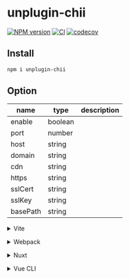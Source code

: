 # unplugin-chii

[![NPM version](https://img.shields.io/npm/v/unplugin-chii?color=a1b858&label=)](https://www.npmjs.com/package/unplugin-chii) [![CI](https://github.com/Binbiubiubiu/unplugin-chii/actions/workflows/ci.yml/badge.svg)](https://github.com/Binbiubiubiu/unplugin-chii/actions/workflows/ci.yml) [![codecov](https://codecov.io/gh/Binbiubiubiu/unplugin-chii/branch/main/graph/badge.svg?token=lN8p3F3hYN)](https://codecov.io/gh/Binbiubiubiu/unplugin-chii)

## Install

```bash
npm i unplugin-chii
```

## Option

| name     | type    | description |
| -------- | ------- | ----------- |
| enable   | boolean |             |
| port     | number  |             |
| host     | string  |             |
| domain   | string  |             |
| cdn      | string  |             |
| https    | string  |             |
| sslCert  | string  |             |
| sslKey   | string  |             |
| basePath | string  |             |

<details>
<summary>Vite</summary><br>

```ts
// vite.config.ts
import Starter from 'unplugin-chii/vite'

export default defineConfig({
  plugins: [
    Starter({
      /* options */
    }),
  ],
})
```

Example: [`vite-playground/`](https://github.com/Binbiubiubiu/unplugin-chii/tree/main/vite-playground)

<br></details>

<details>
<summary>Webpack</summary><br>

> You need to set `WEBPACK_SERVE` environment variable to non-falsy

```ts
// webpack.config.js
const HtmlWebpackPlugin = require('html-webpack-plugin')

module.exports = {
  /* ... */
  plugins: [
    new HtmlWebpackPlugin({
      template: 'index.html',
    }),
    require('unplugin-chii/webpack')({
      /* options */
    }),
  ],
}
```

Example: [`webpack-playground/`](https://github.com/Binbiubiubiu/unplugin-chii/tree/main/webpack-playground/)

<br></details>

<details>
<summary>Nuxt</summary><br>

```ts
// nuxt.config.js
export default {
  buildModules: [
    [
      'unplugin-chii/nuxt',
      {
        /* options */
      },
    ],
  ],
}
```

> This module works for both Nuxt 2 and [Nuxt Vite](https://github.com/nuxt/vite)

<br></details>

<details>
<summary>Vue CLI</summary><br>

```ts
// vue.config.js
module.exports = {
  configureWebpack: {
    plugins: [
      require('unplugin-chii/webpack')({
        /* options */
      }),
    ],
  },
}
```

<br></details>
